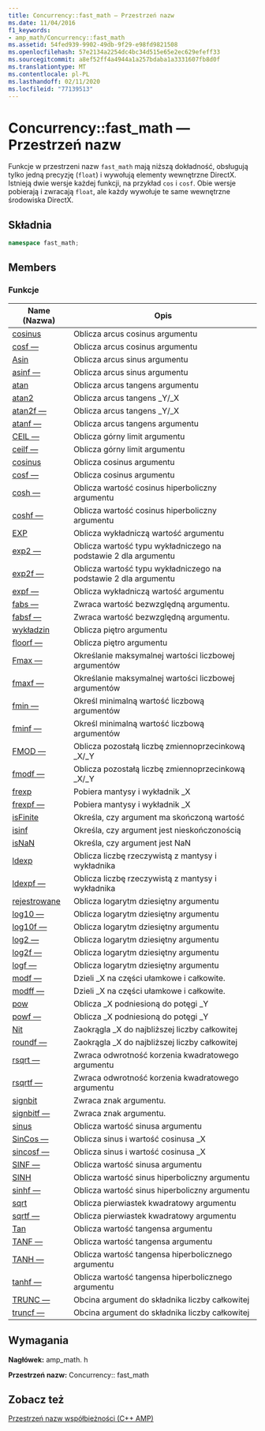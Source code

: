 ```yaml
---
title: Concurrency::fast_math — Przestrzeń nazw
ms.date: 11/04/2016
f1_keywords:
- amp_math/Concurrency::fast_math
ms.assetid: 54fed939-9902-49db-9f29-e98fd9821508
ms.openlocfilehash: 57e2134a2254dc4bc34d515e65e2ec629efeff33
ms.sourcegitcommit: a8ef52ff4a4944a1a257bdaba1a3331607fb8d0f
ms.translationtype: MT
ms.contentlocale: pl-PL
ms.lasthandoff: 02/11/2020
ms.locfileid: "77139513"
---
```

# <a name="concurrencyfast_math-namespace"></a>Concurrency::fast_math — Przestrzeń nazw

Funkcje w przestrzeni nazw `fast_math` mają niższą dokładność, obsługują tylko jedną precyzję (`float`) i wywołują elementy wewnętrzne DirectX. Istnieją dwie wersje każdej funkcji, na przykład `cos` i `cosf`. Obie wersje pobierają i zwracają `float`, ale każdy wywołuje te same wewnętrzne środowiska DirectX.

## <a name="syntax"></a>Składnia

```cpp
namespace fast_math;
```

## <a name="members"></a>Members

### <a name="functions"></a>Funkcje

|Name (Nazwa)|Opis|
|----------|-----------------|
|[cosinus](concurrency-fast-math-namespace-functions.md#cos)|Oblicza arcus cosinus argumentu|
|[cosf —](concurrency-fast-math-namespace-functions.md#cosf)|Oblicza arcus cosinus argumentu|
|[Asin](concurrency-fast-math-namespace-functions.md#asin)|Oblicza arcus sinus argumentu|
|[asinf —](concurrency-fast-math-namespace-functions.md#asinf)|Oblicza arcus sinus argumentu|
|[atan](concurrency-fast-math-namespace-functions.md#atan)|Oblicza arcus tangens argumentu|
|[atan2](concurrency-fast-math-namespace-functions.md#atan2)|Oblicza arcus tangens _Y/_X|
|[atan2f —](concurrency-fast-math-namespace-functions.md#atan2f)|Oblicza arcus tangens _Y/_X|
|[atanf —](concurrency-fast-math-namespace-functions.md#atanf)|Oblicza arcus tangens argumentu|
|[CEIL —](concurrency-fast-math-namespace-functions.md#ceil)|Oblicza górny limit argumentu|
|[ceilf —](concurrency-fast-math-namespace-functions.md#ceilf)|Oblicza górny limit argumentu|
|[cosinus](concurrency-fast-math-namespace-functions.md#cos)|Oblicza cosinus argumentu|
|[cosf —](concurrency-fast-math-namespace-functions.md#cosf)|Oblicza cosinus argumentu|
|[cosh —](concurrency-fast-math-namespace-functions.md#cosh)|Oblicza wartość cosinus hiperboliczny argumentu|
|[coshf —](concurrency-fast-math-namespace-functions.md#coshf)|Oblicza wartość cosinus hiperboliczny argumentu|
|[EXP](concurrency-fast-math-namespace-functions.md#exp)|Oblicza wykładniczą wartość argumentu|
|[exp2 —](concurrency-fast-math-namespace-functions.md#exp2)|Oblicza wartość typu wykładniczego na podstawie 2 dla argumentu|
|[exp2f —](concurrency-fast-math-namespace-functions.md#exp2f)|Oblicza wartość typu wykładniczego na podstawie 2 dla argumentu|
|[expf —](concurrency-fast-math-namespace-functions.md#expf)|Oblicza wykładniczą wartość argumentu|
|[fabs —](concurrency-fast-math-namespace-functions.md#fabs)|Zwraca wartość bezwzględną argumentu.|
|[fabsf —](concurrency-fast-math-namespace-functions.md#fabsf)|Zwraca wartość bezwzględną argumentu.|
|[wykładzin](concurrency-fast-math-namespace-functions.md#floor)|Oblicza piętro argumentu|
|[floorf —](concurrency-fast-math-namespace-functions.md#floorf)|Oblicza piętro argumentu|
|[Fmax —](concurrency-fast-math-namespace-functions.md#fmax)|Określanie maksymalnej wartości liczbowej argumentów|
|[fmaxf —](concurrency-fast-math-namespace-functions.md#fmaxf)|Określanie maksymalnej wartości liczbowej argumentów|
|[fmin —](concurrency-fast-math-namespace-functions.md#fmin)|Określ minimalną wartość liczbową argumentów|
|[fminf —](concurrency-fast-math-namespace-functions.md#fminf)|Określ minimalną wartość liczbową argumentów|
|[FMOD —](concurrency-fast-math-namespace-functions.md#fmod)|Oblicza pozostałą liczbę zmiennoprzecinkową _X/_Y|
|[fmodf —](concurrency-fast-math-namespace-functions.md#fmodf)|Oblicza pozostałą liczbę zmiennoprzecinkową _X/_Y|
|[frexp](concurrency-fast-math-namespace-functions.md#frexp)|Pobiera mantysy i wykładnik _X|
|[frexpf —](concurrency-fast-math-namespace-functions.md#frexpf)|Pobiera mantysy i wykładnik _X|
|[isFinite](concurrency-fast-math-namespace-functions.md#isfinite)|Określa, czy argument ma skończoną wartość|
|[isinf](concurrency-fast-math-namespace-functions.md#isinf)|Określa, czy argument jest nieskończonością|
|[isNaN](concurrency-fast-math-namespace-functions.md#isnan)|Określa, czy argument jest NaN|
|[ldexp](concurrency-fast-math-namespace-functions.md#ldexp)|Oblicza liczbę rzeczywistą z mantysy i wykładnika|
|[ldexpf —](concurrency-fast-math-namespace-functions.md#ldexpf)|Oblicza liczbę rzeczywistą z mantysy i wykładnika|
|[rejestrowane](concurrency-fast-math-namespace-functions.md#log)|Oblicza logarytm dziesiętny argumentu|
|[log10 —](concurrency-fast-math-namespace-functions.md#log10)|Oblicza logarytm dziesiętny argumentu|
|[log10f —](concurrency-fast-math-namespace-functions.md#log10f)|Oblicza logarytm dziesiętny argumentu|
|[log2 —](concurrency-fast-math-namespace-functions.md#log2)|Oblicza logarytm dziesiętny argumentu|
|[log2f —](concurrency-fast-math-namespace-functions.md#log2f)|Oblicza logarytm dziesiętny argumentu|
|[logf —](concurrency-fast-math-namespace-functions.md#logf)|Oblicza logarytm dziesiętny argumentu|
|[modf —](concurrency-fast-math-namespace-functions.md#modf)|Dzieli _X na części ułamkowe i całkowite.|
|[modff —](concurrency-fast-math-namespace-functions.md#modff)|Dzieli _X na części ułamkowe i całkowite.|
|[pow](concurrency-fast-math-namespace-functions.md#pow)|Oblicza _X podniesioną do potęgi _Y|
|[powf —](concurrency-fast-math-namespace-functions.md#powf)|Oblicza _X podniesioną do potęgi _Y|
|[Nit](concurrency-fast-math-namespace-functions.md#round)|Zaokrągla _X do najbliższej liczby całkowitej|
|[roundf —](concurrency-fast-math-namespace-functions.md#roundf)|Zaokrągla _X do najbliższej liczby całkowitej|
|[rsqrt —](concurrency-fast-math-namespace-functions.md#rsqrt)|Zwraca odwrotność korzenia kwadratowego argumentu|
|[rsqrtf —](concurrency-fast-math-namespace-functions.md#rsqrtf)|Zwraca odwrotność korzenia kwadratowego argumentu|
|[signbit](concurrency-fast-math-namespace-functions.md#signbit)|Zwraca znak argumentu.|
|[signbitf —](concurrency-fast-math-namespace-functions.md#signbitf)|Zwraca znak argumentu.|
|[sinus](concurrency-fast-math-namespace-functions.md#sin)|Oblicza wartość sinusa argumentu|
|[SinCos —](concurrency-fast-math-namespace-functions.md#sincos)|Oblicza sinus i wartość cosinusa _X|
|[sincosf —](concurrency-fast-math-namespace-functions.md#sincosf)|Oblicza sinus i wartość cosinusa _X|
|[SINF —](concurrency-fast-math-namespace-functions.md#sinf)|Oblicza wartość sinusa argumentu|
|[SINH](concurrency-fast-math-namespace-functions.md#sinh)|Oblicza wartość sinus hiperboliczny argumentu|
|[sinhf —](concurrency-fast-math-namespace-functions.md#sinhf)|Oblicza wartość sinus hiperboliczny argumentu|
|[sqrt](concurrency-fast-math-namespace-functions.md#sqrt)|Oblicza pierwiastek kwadratowy argumentu|
|[sqrtf —](concurrency-fast-math-namespace-functions.md#sqrtf)|Oblicza pierwiastek kwadratowy argumentu|
|[Tan](concurrency-fast-math-namespace-functions.md#tan)|Oblicza wartość tangensa argumentu|
|[TANF —](concurrency-fast-math-namespace-functions.md#tanf)|Oblicza wartość tangensa argumentu|
|[TANH —](concurrency-fast-math-namespace-functions.md#tanh)|Oblicza wartość tangensa hiperbolicznego argumentu|
|[tanhf —](concurrency-fast-math-namespace-functions.md#tanhf)|Oblicza wartość tangensa hiperbolicznego argumentu|
|[TRUNC —](concurrency-fast-math-namespace-functions.md#trunc)|Obcina argument do składnika liczby całkowitej|
|[truncf —](concurrency-fast-math-namespace-functions.md#truncf)|Obcina argument do składnika liczby całkowitej|

## <a name="requirements"></a>Wymagania

**Nagłówek:** amp_math. h

**Przestrzeń nazw:** Concurrency:: fast_math

## <a name="see-also"></a>Zobacz też

[Przestrzeń nazw współbieżności (C++ AMP)](concurrency-namespace-cpp-amp.md)
